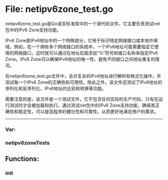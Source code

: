 # File: netipv6zone_test.go

netipv6zone_test.go是Go语言标准库中的一个源代码文件，它主要负责测试net包中的IPv6 Zone支持功能。

IPv6 Zone是IPv6地址中的一个特殊部分，它用于标识特定网络接口或本地作用域。例如，在一个拥有多个网络接口的系统中，一个IPv6地址可能需要指定它使用的网络接口，这时就可以通过在地址后面添加“%”符号和接口名称来指定IPv6 Zone。IPv6 Zone可以确保IPv6地址的唯一性，避免不同接口之间地址重复的情况。

在netipv6zone_test.go文件中，会对复杂的IPv6地址进行解析和格式化操作，并测试每一个IPv6 Zone的正确性和可用性。除此之外，该文件还测试了IPv6地址的序列化和反序列化、IPv6地址的比较和转换等功能。

需要注意的是，该文件是一个测试文件，它不包含任何实际的生产代码，只有在运行测试时才会被加载和执行。通过测试net包中的IPv6 Zone支持功能，确保其正确性和稳定性，可以提高程序的健壮性和可靠性，从而更好地满足用户的需求。




---

### Var:

### netipv6zoneTests





## Functions:

### init





